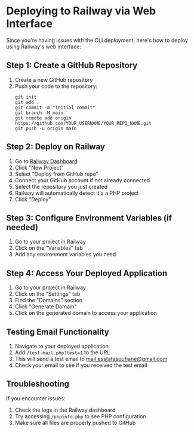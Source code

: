 # Deploying to Railway via Web Interface

Since you're having issues with the CLI deployment, here's how to deploy using Railway's web interface:

## Step 1: Create a GitHub Repository

1. Create a new GitHub repository
2. Push your code to the repository:
   ```
   git init
   git add .
   git commit -m "Initial commit"
   git branch -M main
   git remote add origin https://github.com/YOUR_USERNAME/YOUR_REPO_NAME.git
   git push -u origin main
   ```

## Step 2: Deploy on Railway

1. Go to [Railway Dashboard](https://railway.app/dashboard)
2. Click "New Project"
3. Select "Deploy from GitHub repo"
4. Connect your GitHub account if not already connected
5. Select the repository you just created
6. Railway will automatically detect it's a PHP project
7. Click "Deploy"

## Step 3: Configure Environment Variables (if needed)

1. Go to your project in Railway
2. Click on the "Variables" tab
3. Add any environment variables you need

## Step 4: Access Your Deployed Application

1. Go to your project in Railway
2. Click on the "Settings" tab
3. Find the "Domains" section
4. Click "Generate Domain"
5. Click on the generated domain to access your application

## Testing Email Functionality

1. Navigate to your deployed application
2. Add `/test-mail.php?test=1` to the URL
3. This will send a test email to mail.esstafasoufiane@gmail.com
4. Check your email to see if you received the test email

## Troubleshooting

If you encounter issues:

1. Check the logs in the Railway dashboard
2. Try accessing `/phpinfo.php` to see PHP configuration
3. Make sure all files are properly pushed to GitHub